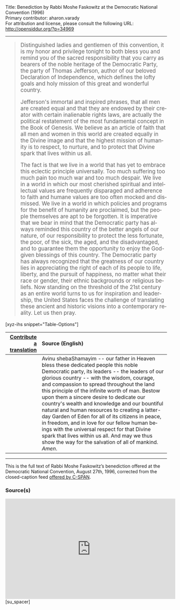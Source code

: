 <html>
<head></head>
<body>
Title: Benediction by Rabbi Moshe Faskowitz at the Democratic National Convention (1996)<br />
Primary contributor: aharon.varady<br />
For attribution and license, please consult the following URL: <a href="http://opensiddur.org/?p=34969">http://opensiddur.org/?p=34969</a>
<p />
<hr />

<div class="english" lang="en" style="font-size: 1.2em;">
<blockquote>Distinguished ladies and gentlemen of this convention, it is my honor and privilege tonight to both bless you and remind you of the sacred responsibility that you carry as bearers of the noble heritage of the Democratic Party, the party of Thomas Jefferson, author of our beloved Declaration of Independence, which defines the lofty goals and holy mission of this great and wonderful country. 

Jefferson's immortal and inspired phrases, that all men are created equal and that they are endowed by their creator with certain inalienable rights laws, are actually the political restatement of the most fundamental concept in the Book of Genesis. We believe as an article of faith that all men and women in this world are created equally in the Divine image and that the highest mission of humanity is to respect, to nurture, and to protect that Divine spark that lives within us all.

The fact is that we live in a world that has yet to embrace this eclectic principle universally. Too much suffering too much pain too much war and too much despair. We live in a world in which our most cherished spiritual and intellectual values are frequently disparaged and adherence to faith and humane values are too often mocked and dismissed. We live in a world in which policies and programs for the benefit of humanity are proclaimed, but the people themselves are apt to be forgotten. It is imperative that we bear in mind that the Democratic party has always reminded this country of the better angels of our nature, of our responsibility to protect the less fortunate, the poor, of the sick, the aged, and the disadvantaged, and to guarantee them the opportunity to enjoy the God-given blessings of this country. The Democratic party has always recognized that the greatness of our country lies in appreciating the right of each of its people to life, liberty, and the pursuit of happiness, no matter what their race or gender, their ethnic backgrounds or religious beliefs. Now standing on the threshold of the 21st century as an entire world turns to us for inspiration and leadership, the United States faces the challenge of translating these ancient and historic visions into a contemporary reality. Let us then pray.</blockquote>
</div>

[xyz-ihs snippet="Table-Options"]<table style="margin-left: auto; margin-right: auto;" class="draggable">
<thead><tr><th id="x" style="text-align: right;"><a href="/translate/" target="_blank" rel="noopener">Contribute a translation</a></th><th style="text-align: left;">Source (English)</th></tr></thead>
<tbody>
<tr><td style="vertical-align:top;">
<div class="liturgy" lang="he">

</span></div></td>
 
<td style="vertical-align:top;">
<div class="english" lang="en">
Avinu shebaShamayim -- our father in Heaven 
bless these dedicated people 
this noble Democratic party, 
its leaders -- the leaders of our glorious country --
with the wisdom, courage, and compassion 
to spread throughout the land 
this principle of the infinite worth of man.
Bestow upon them a sincere desire 
to dedicate our country's wealth and knowledge 
and our bountiful natural and human resources 
to creating a latter-day Garden of Eden 
for all of its citizens 
in peace, 
in freedom, 
and in love for our fellow human beings 
with the universal respect 
for that Divine spark 
that lives within us all. 
And may we thus show the way 
for the salvation of all of mankind. 
<em>Amen</em>.
</div></td></tr>
</tbody></table>

<hr />

This is the full text of Rabbi Moshe Faskowitz’s benediction offered at the Democratic National Convention, August 27th, 1996, corrected from the closed-caption feed <a href="https://www.c-span.org/video/?c4899574/rabbi-moshe-faskowitz-1996-democratic-convention">offered by C-SPAN</a>.


<h3>Source(s)</h3>

<iframe width=530 height=312 src='https://www.c-span.org/video/standalone/?c4899574/rabbi-moshe-faskowitz-1996-democratic-convention' allowfullscreen='allowfullscreen' frameborder=0></iframe>[su_spacer]

&nbsp;
</body>
</html>